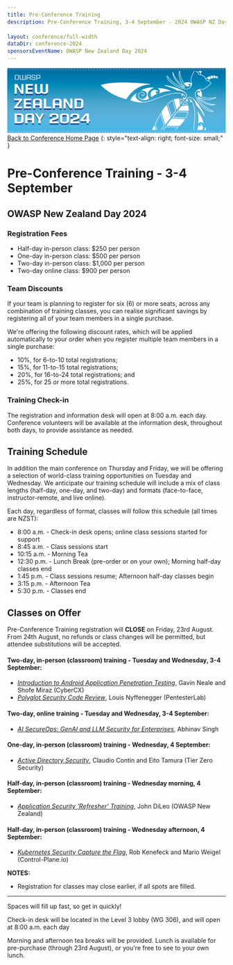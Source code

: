 ```yaml
---
title: Pre-Conference Training
description: Pre-Conference Training, 3-4 September - 2024 OWASP NZ Day

layout: conference/full-width
dataDir: conference-2024
sponsorsEventName: OWASP New Zealand Day 2024
---
```


[![Web Banner](/assets/images/2024_Banner_Graphic.jpg)](/conference/)   
[Back to Conference Home Page](index.md)
{: style="text-align: right; font-size: small;" }

# Pre-Conference Training - 3-4 September

## OWASP New Zealand Day 2024

### Registration Fees 

* Half-day in-person class: $250 per person      
* One-day in-person class: $500 per person       
* Two-day in-person class: $1,000 per person   
* Two-day online class: $900 per person   

### Team Discounts

If your team is planning to register for six (6) or more seats, across any combination of training classes, you can realise significant savings by registering all of your team members in a single purchase. 

We're offering the following discount rates, which will be applied automatically to your order when you register multiple team members in a single purchase:

* 10%, for 6-to-10 total registrations;
* 15%, for 11-to-15 total registrations; 
* 20%, for 16-to-24 total registrations; and
* 25%, for 25 or more total registrations.

### Training Check-in

The registration and information desk will open at 8:00 a.m. each day. Conference volunteers will be available at the information desk, throughout both days, to provide assistance as needed.

## Training Schedule

In addition the main conference on Thursday and Friday, we will be offering a selection of world-class training opportunities on Tuesday and Wednesday. We anticipate our training schedule will include a mix of class lengths (half-day, one-day, and two-day) and formats (face-to-face, instructor-remote, and live online).

Each day, regardless of format, classes will follow this schedule (all times are NZST):

* 8:00 a.m.  - Check-in desk opens; online class sessions started for support
* 8:45 a.m.  - Class sessions start
* 10:15 a.m. - Morning Tea
* 12:30 p.m. - Lunch Break (pre-order or on your own); Morning half-day classes end
* 1:45 p.m.  - Class sessions resume; Afternoon half-day classes begin
* 3:15 p.m.  - Afternoon Tea
* 5:30 p.m.  - Classes end

## Classes on Offer

Pre-Conference Training registration will **CLOSE** on Friday, 23rd August. From 24th August, no refunds or class changes will be permitted, but attendee substitutions will be accepted.

#### Two-day, in-person (classroom) training - Tuesday and Wednesday, 3-4 September:

* *[Introduction to Android Application Penetration Testing](training-android_app_pen_testing.md)*, Gavin Neale and Shofe Miraz (CyberCX)
* *[Polyglot Security Code Review](training-security_code_review.md)*, Louis Nyffenegger (PentesterLab)

#### Two-day, online training - Tuesday and Wednesday, 3-4 September:

* *[AI SecureOps: GenAI and LLM Security for Enterprises](training-ai_secure_ops.md)*, Abhinav Singh   

#### One-day, in-person (classroom) training - Wednesday, 4 September:

* *[Active Directory Security](training-active_directory_security.md)*, Claudio Contin and Eito Tamura (Tier Zero Security)

#### Half-day, in-person (classroom) training - Wednesday morning, 4 September:

* *[Application Security 'Refresher' Training](training-appsec_refresher.md)*, John DiLeo (OWASP New Zealand)

#### Half-day, in-person (classroom) training - Wednesday afternoon, 4 September:

* *[Kubernetes Security Capture the Flag](training-kubernetes_ctf.md)*, Rob Kenefeck and Mario Weigel (Control-Plane.io)

**NOTES:** 

* Registration for classes may close earlier, if all spots are filled. 

-------------

Spaces will fill up fast, so get in quickly!

Check-in desk will be located in the Level 3 lobby (WG 306), and will open at 8:00 a.m. each day

Morning and afternoon tea breaks will be provided. Lunch is available for pre-purchase (through 23rd August), or you're free to see to your own lunch.

